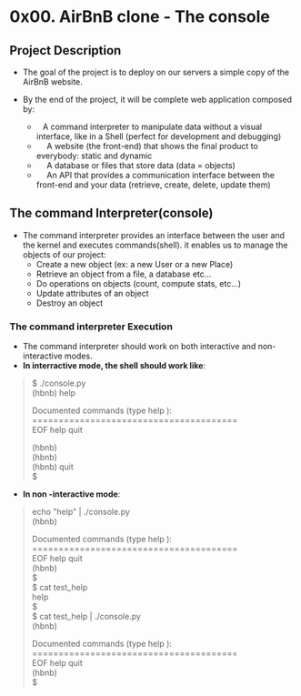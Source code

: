 
# 0x00. AirBnB clone - The console
## Project Description
- The goal of the project is to deploy on our servers a simple copy of the AirBnB website. 
- By the end of the project, it will be complete web application composed by:

	 - &ensp; A command interpreter to manipulate data without a visual interface, like in a Shell (perfect for development and debugging)
	 - &emsp; A website (the front-end) that shows the final product to everybody: static and dynamic
	 - &emsp; A database or files that store data (data = objects)
	 - &emsp; An API that provides a communication interface between the front-end and your data (retrieve, create, delete, update them)
## The command Interpreter(console)
- The command interpreter provides an interface between the user and the kernel and executes commands(shell). it enables us to manage the objects of our project:
	- Create a new object (ex: a new User or a new Place)
	- Retrieve an object from a file, a database etc…
	- Do operations on objects (count, compute stats, etc…)
	- Update attributes of an object
	- Destroy an object
### The command interpreter Execution
- The command interpreter should work on both interactive and non-interactive modes.
- **In interractive mode, the shell should work like**:  
	
> 	$ ./console.py  
>	(hbnb) help  
>	  
> 	Documented commands (type help <topic>):  
> 	\=======================================  
>	EOF  help  quit  
>	  
> 	(hbnb)  
> 	(hbnb)  
> 	(hbnb) quit  
> 	$

- **In non -interactive mode**:
>	echo "help" | ./console.py  
>	(hbnb)  
>	  
>	Documented commands (type help <topic>):  
>	\=======================================  
>	EOF  help  quit  
>	(hbnb)  
>	$  
>	$ cat test_help  
>	help  
>	$  
>	$ cat test_help | ./console.py  
>	(hbnb)  
>	  
>	Documented commands (type help <topic>):  
>	\=======================================  
>	EOF  help  quit  
>	(hbnb)   
>	$  
